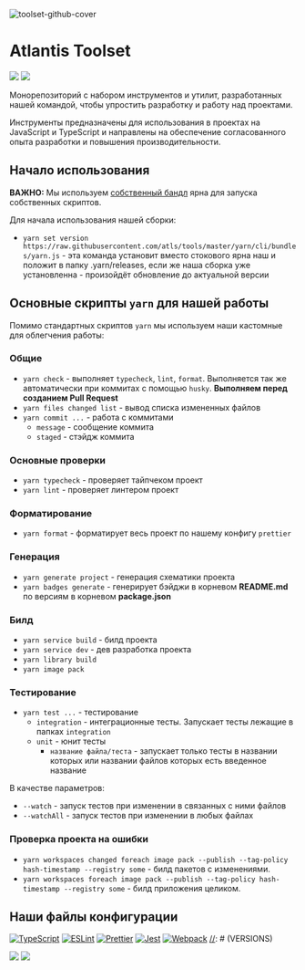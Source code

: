 ![toolset-github-cover](https://user-images.githubusercontent.com/102182195/234980835-78ed0fdb-c692-4b0e-ac95-b46c8cbd17a4.png)

# Atlantis Toolset

[//]: # 'VERSIONS'

[<img src="https://img.shields.io/static/v1?style=for-the-badge&label=%40atls%2Fcode-service&message=0.0.22&labelColor=ECEEF5&color=D7DCEB">](https://npmjs.com/package/@atls/code-service) [<img src="https://img.shields.io/static/v1?style=for-the-badge&label=%40atls%2Fschematics&message=0.0.17&labelColor=ECEEF5&color=D7DCEB">](https://npmjs.com/package/@atls/schematics)

[//]: # 'VERSIONS'

Монорепозиторий с набором инструментов и утилит, разработанных нашей командой, чтобы упростить разработку и работу над проектами.

Инструменты предназначены для использования в проектах на JavaScript и TypeScript и направлены на обеспечение согласованного опыта разработки и повышения производительности.

## Начало использования

**ВАЖНО:** Мы используем [собственный бандл](https://yarnpkg.com/builder/cli/build/bundle) ярна для запуска собственных скриптов.

Для начала использования нашей сборки:

- `yarn set version https://raw.githubusercontent.com/atls/tools/master/yarn/cli/bundles/yarn.js` - эта команда установит вместо стокового ярна наш и положит в папку .yarn/releases, если же наша сборка уже установленна - произойдёт обновление до актуальной версии

## Основные скрипты `yarn` для нашей работы

Помимо стандартных скриптов `yarn` мы используем наши кастомные для облегчения работы:

### Общие

- `yarn check` - выполняет `typecheck`, `lint`, `format`. Выполняется так же автоматически при коммитах с помощью `husky`. <span style="font-weight: bold">Выполняем перед созданием Pull Request</span>
- `yarn files changed list` - вывод списка измененных файлов
- `yarn commit ...` - работа с коммитами
  - `message` - сообщение коммита
  - `staged` - стэйдж коммита

### Основные проверки

- `yarn typecheck` - проверяет тайпчеком проект
- `yarn lint` - проверяет линтером проект

### Форматирование

- `yarn format` - форматирует весь проект по нашему конфигу `prettier`

### Генерация

- `yarn generate project` - генерация схематики проекта
- `yarn badges generate` - генерирует бэйджи в корневом **README.md** по версиям в корневом **package.json**

### Билд

- `yarn service build` - билд проекта
- `yarn service dev` - дев разработка проекта
- `yarn library build`
- `yarn image pack`

### Тестирование

- `yarn test ...` - тестирование
  - `integration` - интеграционные тесты. Запускает тесты лежащие в папках `integration`
  - `unit` - юнит тесты
    - `название файла/теста` - запускает только тесты в названии которых или названии файлов
      которых есть введенное название

В качестве параметров:

- `--watch` - запуск тестов при изменении в связанных с ними файлов
- `--watchAll` - запуск тестов при изменении в любых файлах

### Проверка проекта на ошибки

- `yarn workspaces changed foreach image pack --publish --tag-policy hash-timestamp --registry some` - билд пакетов с изменениями.
- `yarn workspaces foreach image pack --publish --tag-policy hash-timestamp --registry some` - билд приложения целиком.

## Наши файлы конфигурации

[![TypeScript](https://img.shields.io/badge/TypeScript-007ACC?style=for-the-badge&logo=typescript&logoColor=white)](https://github.com/atls/tools/blob/557cd9458c527b060e02316bc35469e208a800f2/config/typescript/src/index.ts)
[![ESLint](https://img.shields.io/badge/ESLint-4B3263?style=for-the-badge&logo=eslint&logoColor=white)](https://github.com/atls/tools/blob/557cd9458c527b060e02316bc35469e208a800f2/config/eslint/src/index.ts)
[![Prettier](https://img.shields.io/badge/prettier-1A2C34?style=for-the-badge&logo=prettier&logoColor=F7BA3E)](https://github.com/atls/tools/blob/557cd9458c527b060e02316bc35469e208a800f2/config/prettier/src/index.ts)
[![Jest](https://img.shields.io/badge/-jest-%23C21325?style=for-the-badge&logo=jest&logoColor=white)](https://github.com/atls/tools/blob/557cd9458c527b060e02316bc35469e208a800f2/config/jest/src/index.ts)
[![Webpack](https://img.shields.io/badge/webpack-%238DD6F9.svg?style=for-the-badge&logo=webpack&logoColor=black)](https://github.com/atls/tools/blob/8537e2f78ca5a2bd925548efce21a2d5c4800543/code/code-service/src/webpack.config.ts)
[//]: # (VERSIONS)

[<img src="https://img.shields.io/static/v1?style=for-the-badge&label=%40atls%2Fcode-service&message=0.0.24&labelColor=ECEEF5&color=D7DCEB">](https://npmjs.com/package/@atls/code-service)  [<img src="https://img.shields.io/static/v1?style=for-the-badge&label=%40atls%2Fschematics&message=0.0.19&labelColor=ECEEF5&color=D7DCEB">](https://npmjs.com/package/@atls/schematics)  

